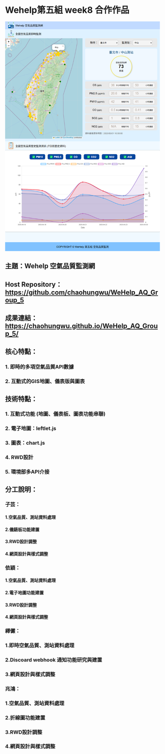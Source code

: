 # Wehelp第五組 week8 合作作品
![website_image](./static/img/home_page_img.png)

## 主題：Wehelp 空氣品質監測網
## Host Repository： https://github.com/chaohungwu/WeHelp_AQ_Group_5
## 成果連結： https://chaohungwu.github.io/WeHelp_AQ_Group_5/

## 核心特點：
### 1. 即時的多項空氣品質API數據
### 2. 互動式的GIS地圖、儀表版與圖表

## 技術特點：
### 1. 互動式功能 (地圖、儀表板、圖表功能串聯)
### 2. 電子地圖：leftlet.js
### 3. 圖表：chart.js
### 4. RWD設計
### 5. 環境部多API介接


## 分工說明：  
### 子芸：
#### 1.空氣品質、測站資料處理
#### 2.儀錶板功能建置
#### 3.RWD設計調整
#### 4.網頁設計與樣式調整  
###  
### 依穎：
#### 1.空氣品質、測站資料處理
#### 2.電子地圖功能建置
#### 3.RWD設計調整
#### 4.網頁設計與樣式調整  
###  
### 繹儼：
### 1.即時空氣品質、測站資料處理
### 2.Discoard webhook 通知功能研究與建置
### 3.網頁設計與樣式調整  
###  
### 兆鴻：
### 1.空氣品質、測站資料處理
### 2.折線圖功能建置
### 3.RWD設計調整
### 4.網頁設計與樣式調整

